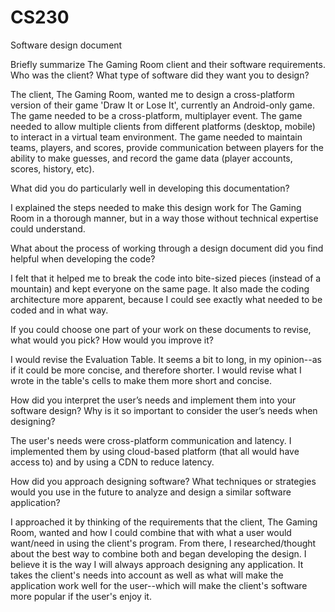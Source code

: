 # CS230
Software design document

Briefly summarize The Gaming Room client and their software requirements. Who was the client? What type of software did they want you to design?

The client, The Gaming Room, wanted me to design a cross-platform version of their game 'Draw It or Lose It', currently an Android-only game. The game needed to be a cross-platform, multiplayer event. The game needed to allow multiple clients from different platforms (desktop, mobile) to interact in a virtual team environment. The game needed to maintain teams, players, and scores, provide communication between players for the ability to make guesses, and record the game data (player accounts, scores, history, etc).


What did you do particularly well in developing this documentation?

I explained the steps needed to make this design work for The Gaming Room in a thorough manner, but in a way those without technical expertise could understand.


What about the process of working through a design document did you find helpful when developing the code?

I felt that it helped me to break the code into bite-sized pieces (instead of a mountain) and kept everyone on the same page. It also made the coding architecture more apparent, because I could see exactly what needed to be coded and in what way.


If you could choose one part of your work on these documents to revise, what would you pick? How would you improve it?

I would revise the Evaluation Table. It seems a bit to long, in my opinion--as if it could be more concise, and therefore shorter. I would revise what I wrote in the table's cells to make them more short and concise.


How did you interpret the user’s needs and implement them into your software design? Why is it so important to consider the user’s needs when designing?

The user's needs were cross-platform communication and latency. I implemented them by using cloud-based platform (that all would have access to) and by using a CDN to reduce latency.


How did you approach designing software? What techniques or strategies would you use in the future to analyze and design a similar software application?

I approached it by thinking of the requirements that the client, The Gaming Room, wanted and how I could combine that with what a user would want/need in using the client's program. From there, I researched/thought about the best way to combine both and began developing the design. I believe it is the way I will always approach designing any application. It takes the client's needs into account as well as what will make the application work well for the user--which will make the client's software more popular if the user's enjoy it.
